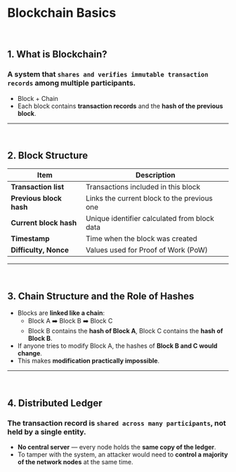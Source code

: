 # Blockchain Basics
<br>

## 1. What is Blockchain?
### A system that **`shares and verifies immutable transaction records`** among multiple participants.

- Block + Chain
- Each block contains **transaction records** and the **hash of the previous block**.

---
<br>

## 2. Block Structure
| Item                  | Description                                   |
|-----------------------|-----------------------------------------------|
| **Transaction list**  | Transactions included in this block           |
| **Previous block hash** | Links the current block to the previous one  |
| **Current block hash**  | Unique identifier calculated from block data |
| **Timestamp**         | Time when the block was created               |
| **Difficulty, Nonce** | Values used for Proof of Work (PoW)            |

---
<br>

## 3. Chain Structure and the Role of Hashes
- Blocks are **linked like a chain**:
  - Block A ➡️ Block B ➡️ Block C
  - Block B contains the **hash of Block A**, Block C contains the **hash of Block B**.
- If anyone tries to modify Block A, the hashes of **Block B and C would change**.
- This makes **modification practically impossible**.

---
<br>

## 4. Distributed Ledger

### The transaction record is **`shared across many participants`**, not held by a single entity.

- **No central server** — every node holds the **same copy of the ledger**.
- To tamper with the system, an attacker would need to **control a majority of the network nodes** at the same time.